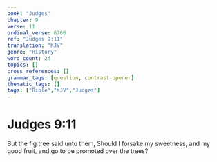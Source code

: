 ```yaml
---
book: "Judges"
chapter: 9
verse: 11
ordinal_verse: 6766
ref: "Judges 9:11"
translation: "KJV"
genre: "History"
word_count: 24
topics: []
cross_references: []
grammar_tags: [question, contrast-opener]
thematic_tags: []
tags: ["Bible","KJV","Judges"]
---
```


# Judges 9:11

But the fig tree said unto them, Should I forsake my sweetness, and my good fruit, and go to be promoted over the trees?
